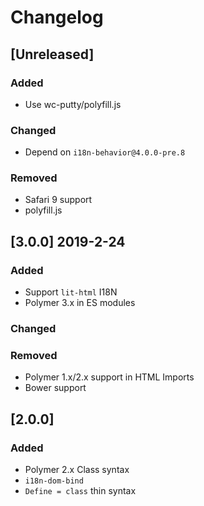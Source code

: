 # Changelog

## [Unreleased]
### Added
- Use wc-putty/polyfill.js

### Changed
- Depend on `i18n-behavior@4.0.0-pre.8`

### Removed
- Safari 9 support
- polyfill.js

## [3.0.0] 2019-2-24
### Added
- Support `lit-html` I18N
- Polymer 3.x in ES modules

### Changed

### Removed
- Polymer 1.x/2.x support in HTML Imports
- Bower support

## [2.0.0]
### Added
- Polymer 2.x Class syntax
- `i18n-dom-bind`
- `Define = class` thin syntax
